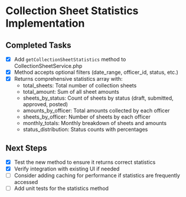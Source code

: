 # Collection Sheet Statistics Implementation

## Completed Tasks
- [x] Add `getCollectionSheetStatistics` method to CollectionSheetService.php
- [x] Method accepts optional filters (date_range, officer_id, status, etc.)
- [x] Returns comprehensive statistics array with:
  - total_sheets: Total number of collection sheets
  - total_amount: Sum of all sheet amounts
  - sheets_by_status: Count of sheets by status (draft, submitted, approved, posted)
  - amounts_by_officer: Total amounts collected by each officer
  - sheets_by_officer: Number of sheets by each officer
  - monthly_totals: Monthly breakdown of sheets and amounts
  - status_distribution: Status counts with percentages

## Next Steps
- [x] Test the new method to ensure it returns correct statistics
- [x] Verify integration with existing UI if needed
- [ ] Consider adding caching for performance if statistics are frequently accessed
- [ ] Add unit tests for the statistics method
